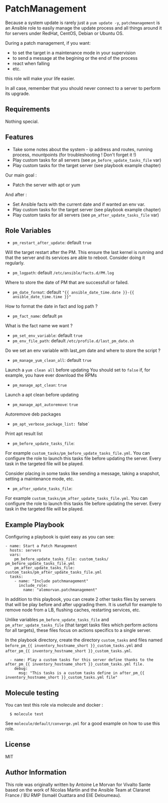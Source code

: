 PatchManagement
===============

Because a system update is rarely just a `yum update -y`, `patchmanagement` is an Ansible role to easily manage the update process and all things around it for servers under RedHat, CentOS, Debian or Ubuntu OS.

During a patch management, if you want:

* to set the target in a maintenance mode in your supervision
* to send a message at the begining or the end of the process
* react when falling
* etc.

this role will make your life easier.

In all case, remember that you should never connect to a server to perform its upgrade.

Requirements
------------

Nothing special.

Features
--------

* Take some notes about the system - ip address and routes, running process, mountpoints (for troubleshooting ! Don't forget it !)
* Play custom tasks for all servers (see `pm_before_update_tasks_file` var)
* Play custom tasks for the target server (see playbook example chapter)

Our main goal :

* Patch the server with apt or yum

And after :
* Set Ansible facts with the current date and if wanted an env var.
* Play custom tasks for the target server (see playbook example chapter)
* Play custom tasks for all servers (see `pm_after_update_tasks_file` var)

Role Variables
--------------

* `pm_restart_after_update`: default `true`

Will the target restart after the PM. This ensure the last kernel is running and that the server and its services are able to reboot. Consider doing it regularly.

* `pm_logpath`: default `/etc/ansible/facts.d/PM.log`

Where to store the date of PM that are successfull or failed.

* `pm_date_format`: default `"{{ ansible_date_time.date }}-{{ ansible_date_time.time }}"`

How to format the date in fact and log path ?

* `pm_fact_name`: default `pm`

What is the fact name we want ?

* `pm_set_env_variable`: default `true`
* `pm_env_file_path`: default `/etc/profile.d/last_pm_date.sh`

Do we set an env variable with last_pm date and where to store the script ?

* `pm_manage_yum_clean_all`: default `true`

Launch a `yum clean all` before updating
You should set to `false` if, for example, you have ever download the RPMs

* `pm_manage_apt_clean`: `true`

Launch a apt clean before updating

* `pm_manage_apt_autoremove`: `true`

Autoremove deb packages

* `pm_apt_verbose_package_list: `false`

Print apt result list

* `pm_before_update_tasks_file`:

For example `custom_tasks/pm_before_update_tasks_file.yml`. You can configure the role to launch this tasks file before updating the server. Every task in the targeted file will be played.

Consider placing in some tasks like sending a message, taking a snapshot, setting a maintenance mode, etc.

* `pm_after_update_tasks_file`:

For example `custom_tasks/pm_after_update_tasks_file.yml`. You can configure the role to launch this tasks file before updating the server. Every task in the targeted file will be played.

Example Playbook
----------------

Configuring a playbook is quiet easy as you can see:

    - name: Start a Patch Management
      hosts: servers
      vars:
        pm_before_update_tasks_file: custom_tasks/ pm_before_update_tasks_file.yml
        pm_after_update_tasks_file: custom_tasks/pm_after_update_tasks_file.yml
      tasks:
        - name: "Include patchmanagement"
          include_role:
            name: "alemorvan.patchmanagement"

In addition to this playbook, you can create 2 other tasks files by servers that will be play before and after upgrading them. It is usefull for example to remove node from a LB, flushing caches, restarting services, etc.  

Unlike variables `pm_before_update_tasks_file` and `pm_after_update_tasks_file` (that target tasks files which perform actions for all targets), these files focus on actions specifics to a single server.

In the playbook directory, create the directory `custom_tasks` and files named `before_pm_{{ inventory_hostname_short }}_custom_tasks.yml` and `after_pm_{{ inventory_hostname_short }}_custom_tasks.yml`.

      - name: Play a custom tasks for this server define thanks to the after_pm_{{ inventory_hostname_short }}_custom_tasks.yml file.
        debug:
          msg: "This tasks is a custom tasks define in after_pm_{{ inventory_hostname_short }}_custom_tasks.yml file"

Molecule testing
----------------

You can test this role via molecule and docker :

      $ molecule test

See `molecule/default/converge.yml` for a good example on how to use this role.

License
-------

MIT

Author Information
------------------

This role was originally written by Antoine Le Morvan for Vivalto Sante based on the work of Nicolas Martin and the Ansible Team at Claranet France / BU RMP (Ismaël Ouattara and EliE Deloumeau).
